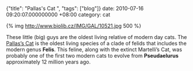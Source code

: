 {"title": "Pallas's Cat  ", "tags": ["blog"]}
date: 2010-07-16 09:20:07.000000000 +08:00
category: cat

{% img http://www.biolib.cz/IMG/GAL/10521.jpg 500 %}

These little (big) guys are the oldest living relative of modern day cats. The
[Pallas’s Cat](http://en.wikipedia.org/wiki/Pallas%27s_Cat) is the oldest
living species of a clade of felids that includes the modern genus **Felis**.
This feline, along with the extinct Martelli’s Cat, was probably one of the
first two modern cats to evolve from **Pseudaelurus** approximately 12 million
years ago.
